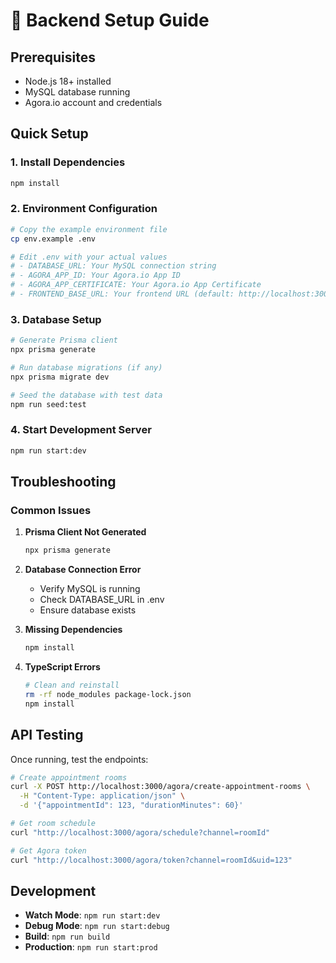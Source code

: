 # 🚀 Backend Setup Guide

## Prerequisites
- Node.js 18+ installed
- MySQL database running
- Agora.io account and credentials

## Quick Setup

### 1. Install Dependencies
```bash
npm install
```

### 2. Environment Configuration
```bash
# Copy the example environment file
cp env.example .env

# Edit .env with your actual values
# - DATABASE_URL: Your MySQL connection string
# - AGORA_APP_ID: Your Agora.io App ID
# - AGORA_APP_CERTIFICATE: Your Agora.io App Certificate
# - FRONTEND_BASE_URL: Your frontend URL (default: http://localhost:3001)
```

### 3. Database Setup
```bash
# Generate Prisma client
npx prisma generate

# Run database migrations (if any)
npx prisma migrate dev

# Seed the database with test data
npm run seed:test
```

### 4. Start Development Server
```bash
npm run start:dev
```

## Troubleshooting

### Common Issues

1. **Prisma Client Not Generated**
   ```bash
   npx prisma generate
   ```

2. **Database Connection Error**
   - Verify MySQL is running
   - Check DATABASE_URL in .env
   - Ensure database exists

3. **Missing Dependencies**
   ```bash
   npm install
   ```

4. **TypeScript Errors**
   ```bash
   # Clean and reinstall
   rm -rf node_modules package-lock.json
   npm install
   ```

## API Testing

Once running, test the endpoints:

```bash
# Create appointment rooms
curl -X POST http://localhost:3000/agora/create-appointment-rooms \
  -H "Content-Type: application/json" \
  -d '{"appointmentId": 123, "durationMinutes": 60}'

# Get room schedule
curl "http://localhost:3000/agora/schedule?channel=roomId"

# Get Agora token
curl "http://localhost:3000/agora/token?channel=roomId&uid=123"
```

## Development

- **Watch Mode**: `npm run start:dev`
- **Debug Mode**: `npm run start:debug`
- **Build**: `npm run build`
- **Production**: `npm run start:prod`
